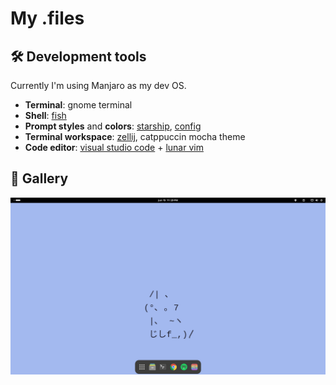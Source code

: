 # My .files

## 🛠 Development tools

Currently I'm using Manjaro as my dev OS.

- **Terminal**: gnome terminal
- **Shell**: [fish](https://fishshell.com/)
- **Prompt styles** and **colors**: [starship](https://starship.rs/), [config](wsl/.config/starship.toml)
- **Terminal workspace**: [zellij](https://zellij.dev/), catppuccin mocha theme
- **Code editor**: [visual studio code](https://code.visualstudio.com/) + [lunar vim](https://www.lunarvim.org/)

## 🦄 Gallery

[![Manjaro with an ASCII cat (background image)](gallery/manjaro.png)](wallpapers/blue-cat.png)
